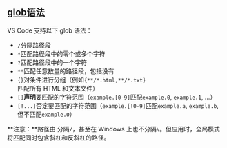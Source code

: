 ## [glob语法](https://code.visualstudio.com/docs/editor/glob-patterns#_glob-pattern-syntax)

VS Code 支持以下 glob 语法：

- `/`分隔路径段
- `*`匹配路径段中的零个或多个字符
- `?`匹配路径段中的一个字符
- `**`匹配任意数量的路径段，包括没有
- `{}`对条件进行分组（例如`{**/*.html,**/*.txt}`匹配所有 HTML 和文本文件）
- `[]`**声明**要匹配的字符范围（`example.[0-9]`匹配`example.0`, `example.1`, ...）
- `[!...]`否定要匹配的字符范围（`example.[!0-9]`匹配`example.a`, `example.b`, 但不匹配`example.0`）

**注意：**路径由 分隔`/`，甚至在 Windows 上也不分隔`\`。但应用时，全局模式将匹配同时包含斜杠和反斜杠的路径。